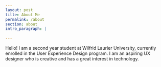 ```yaml
---
layout: post
title: About Me
permalink: /about
section: about
intro_paragraph: |
  
---
```

Hello! I am a second year student at Wilfrid Laurier University, currently enrolled in the User Experience Design program. I am an aspiring UX designer who is creative and has a great interest in technology.

